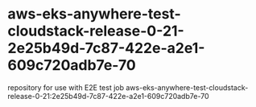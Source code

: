 # aws-eks-anywhere-test-cloudstack-release-0-21-2e25b49d-7c87-422e-a2e1-609c720adb7e-70
repository for use with E2E test job aws-eks-anywhere-test-cloudstack-release-0-21:2e25b49d-7c87-422e-a2e1-609c720adb7e-70

